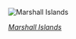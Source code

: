 
![Marshall Islands](https://www.gstatic.com/prettyearth/assets/full/6187.jpg)

*[Marshall Islands](https://www.google.com/maps/@6.150059,169.490874,15z/data=!3m1!1e3)*
